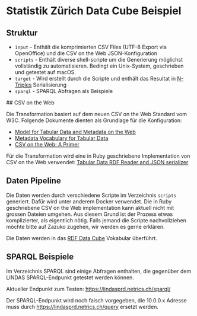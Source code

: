 # Statistik Zürich Data Cube Beispiel## Struktur* `input` - Enthält die komprimierten CSV Files (UTF-8 Export via OpenOffice) und die CSV on the Web JSON-Konfiguration* `scripts` - Enthält diverse shell-scripte um die Generierung möglichst vollständig zu automatisieren. Bedingt ein Unix-System, geschrieben und getestet auf macOS.* `target` - Wird erstellt durch die Scripte und enthält das Resultat in [N-Triples](https://en.wikipedia.org/wiki/N-Triples) Serialisierung* `sparql` - SPARQL Abfragen als Beispiele## CSV on the WebDie Transformation basiert auf dem neuen CSV on the Web Standard vom W3C. Folgende Dokumente dienten als Grundlage für die Konfiguration:* [Model for Tabular Data and Metadata on the Web](https://www.w3.org/TR/tabular-data-model/)* [Metadata Vocabulary for Tabular Data](https://www.w3.org/TR/tabular-metadata/)* [CSV on the Web: A Primer](https://www.w3.org/TR/tabular-data-primer/)Für die Transformation wird eine in Ruby geschriebene Implementation von CSV on the Web verwendet: [Tabular Data RDF Reader and JSON serializer](https://github.com/ruby-rdf/rdf-tabular)## Daten PipelineDie Daten werden durch verschiedene Scripte im Verzeichnis `scripts` generiert. Dafür wird unter anderem Docker verwendet. Die in Ruby geschriebene CSV on the Web implementation kann aktuell nicht mit grossen Dateien umgehen. Aus diesem Grund ist der Prozess etwas komplizierter, als eigentlich nötig. Falls jemand die Scripte nachvollziehen möchte bitte auf Zazuko zugehen, wir werden es gerne erklären.Die Daten werden in das [RDF Data Cube](https://www.w3.org/TR/vocab-data-cube/) Vokabular überführt.## SPARQL BeispieleIm Verzeichnis SPARQL sind einige Abfragen enthalten, die gegenüber dem LINDAS SPARQL-Endpunkt getestet werden können.Aktueller Endpunkt zum Testen: https://lindasprd.netrics.ch/sparql/Der SPARQL-Endpunkt wird noch falsch vorgegeben, die 10.0.0.x Adresse muss durch https://lindasprd.netrics.ch/query ersetzt werden.